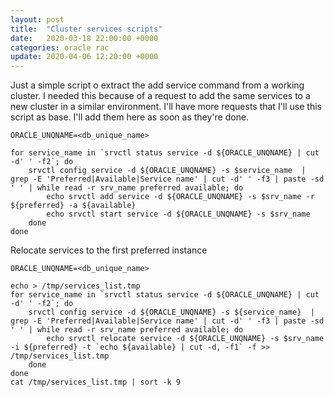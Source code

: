 ```yaml
---
layout: post
title:  "Cluster services scripts"
date:   2020-03-18 22:00:00 +0000
categories: oracle rac
update: 2020-04-06 12:20:00 +0000
---
```


Just a simple script o extract the add service command from a working cluster. I needed this because of a request to add the same services to a new cluster in a similar environment.
I'll have more requests that I'll use this script as base. I'll add them here as soon as they're done.


```
ORACLE_UNQNAME=<db_unique_name>

for service_name in `srvctl status service -d ${ORACLE_UNQNAME} | cut -d' ' -f2`; do 
    srvctl config service -d ${ORACLE_UNQNAME} -s $service_name  | grep -E 'Preferred|Available|Service name' | cut -d' ' -f3 | paste -sd ' ' | while read -r srv_name preferred available; do
        echo srvctl add service -d ${ORACLE_UNQNAME} -s $srv_name -r ${preferred} -a ${available}
        echo srvctl start service -d ${ORACLE_UNQNAME} -s $srv_name
    done
done
```

Relocate services to the first preferred instance

```
ORACLE_UNQNAME=<db_unique_name>

echo > /tmp/services_list.tmp
for service_name in `srvctl status service -d ${ORACLE_UNQNAME} | cut -d' ' -f2`; do 
    srvctl config service -d ${ORACLE_UNQNAME} -s ${service_name}  | grep -E 'Preferred|Available|Service name' | cut -d' ' -f3 | paste -sd ' ' | while read -r srv_name preferred available; do
        echo srvctl relocate service -d ${ORACLE_UNQNAME} -s $srv_name -i ${preferred} -t `echo ${available} | cut -d, -f1` -f >> /tmp/services_list.tmp
    done
done
cat /tmp/services_list.tmp | sort -k 9
```